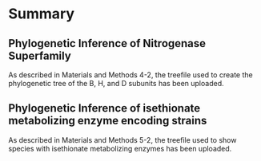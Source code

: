 # Summary  
## Phylogenetic Inference of Nitrogenase Superfamily  
As described in Materials and Methods 4-2, the treefile used to create the phylogenetic tree of the B, H, and D subunits has been uploaded.  

  ## Phylogenetic Inference of isethionate metabolizing enzyme encoding strains
  As described in Materials and Methods 5-2, the treefile used to show species with isethionate metabolizing enzymes has been uploaded.

